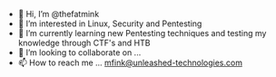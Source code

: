 - 👋 Hi, I’m @thefatmink
- 👀 I’m interested in Linux, Security and Pentesting
- 🌱 I’m currently learning new Pentesting techniques and testing my knowledge through CTF's and HTB
- 💞️ I’m looking to collaborate on ...
- 📫 How to reach me ... mfink@unleashed-technologies.com

<!---
thefatmink/thefatmink is a ✨ special ✨ repository because its `README.md` (this file) appears on your GitHub profile.
You can click the Preview link to take a look at your changes.
--->
